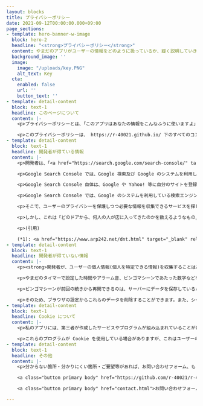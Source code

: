 ```yaml
---
layout: blocks
title: プライバシーポリシー
date: 2021-09-12T00:00:00.000+09:00
page_sections:
- template: hero-banner-w-image
  block: hero-2
  headline: "<strong>プライバシーポリシー</strong>"
  content: やまだのアプリがユーザーの情報をどのように扱っているか、緩く説明していきます。<br><br>最終更新：2021/9/12<br>公開：2021/3/27
  background_image: ''
  image:
    image: "/uploads/key.PNG"
    alt_text: Key
  cta:
    enabled: false
    url: ''
    button_text: ''
- template: detail-content
  block: text-1
  headline: このページについて
  content: |-
    <p>プライバシーポリシーとは、「このアプリはあなたの情報をこんなふうに使いますよ」という、開発者と利用者の間での約束です。このページでは、私とあなたの約束を緩く書いていきます。</p>

    <p>このプライバシーポリシーは、 https://r-40021.github.io/ 下のすべてのコンテンツに適用されます。そのため、私が提供している拡張機能には適用されません。拡張機能のプライバシーに関する情報は、 Chrome ウェブストアの「プライバシーへの取り組み」タブに掲載されています。</p>
- template: detail-content
  block: text-1
  headline: 開発者が得ている情報
  content: |-
    <p>開発者は、「<a href="https://search.google.com/search-console/" target="_blank" rel="noopener noreferrer">Google Search Console</a>」と「<a href="https://www.goatcounter.com/" target="_blank" rel="noopener noreferrer">GoatCounter</a>」の2つのサービスを利用して、個人を特定できない形でユーザーのアクセス状況を収集しています。収集した情報は、より使いやすいサービスを開発する目的で利用します。</p>

    <p>Google Search Console では、Google 検索及び Google のシステムを利用している検索エンジン <small>(Yahoo! など)</small> での表示回数やクリック回数などを収集しています。</p>

    <p>Google Search Console 自体は、Google や Yahoo! 等に自分のサイトを登録する上で必要なのですが、このような情報を得ることもできるようになっています。つまり、世の中の多くのサイト所有者もこのような情報を全く同じ手段で得ているのです。</p>

    <p>Google Search Console では、Google のシステムを利用している検索エンジンを経由せずにアクセスした場合はノーカウントとなります。以前は Google Search Console のみを利用していましたが、ユーザーの情報がほぼない状態で開発を進めると独りよがりになってしまうことが分かりました。</p>

    <p>そこで、ユーザーのプライバシーを保護しつつ必要な情報を収集できるサービスを探したところ、「GoatCounter」というものを見つけました。このサービスでは、アクセス数や使用しているプラットフォーム <small>(Windows、iPhone など)</small> 、ブラウザ、画面の大きさ、アクセス元の国・Web サイトなどの情報を得ることができます。また、Google のシステムを利用している検索エンジンを経由せずにアクセスした場合もカウントの対象となります。</p>

    <p>しかし、これは「どのドアから、何人の人が店に入ってきたのかを数えるようなもの」(*1)で、ユーザーを「追跡」しているわけではありません。</p>

    <p>(引用)

    (*1): <a href="https://www.arp242.net/dnt.html" target="_blank" rel="noopener noreferrer">Why GoatCounter ignores Do Not Track</a> (最終閲覧日:2021/09/12、訳は引用者によるもの)</p>
- template: detail-content
  block: text-1
  headline: 開発者が得ていない情報
  content: |-
    <p><strong>開発者が、ユーザーの個人情報(個人を特定できる情報)を収集することはありませんし、する気もありません。</strong></p>

    <p>やまだのタイマーで設定した時間やアラーム音、ビンゴマシーンであたった数字などを、開発者が知ることは不可能な仕組みになっています。<br><small>誰もが閲覧できるSNSにこれらの情報を投稿した場合などは除きます。さすがにね。</small></p>

    <p>ビンゴマシーンが前回の続きから再開できるのは、サーバーにデータを保存しているからではありません。アプリが使うデータは、すべて端末の中に保存しています。<br><small>具体的には、「Local Storage」という仕組みを利用しています。</small></p>

    <p>そのため、ブラウザの設定からこれらのデータを削除することができます。また、シークレットモードなどでは、ブラウザを終了するとこれらのデータが削除されます。</p>
- template: detail-content
  block: text-1
  headline: Cookie について
  content: |-
    <p>私のアプリには、第三者が作成したサービスやプログラムが組み込まれていることがほとんどです。</p>

    <p>これらのプログラムが Cookie を使用している場合がありますが、これはユーザーの皆様に快適なネット体験をしていただくためのものであって、ユーザーの皆様を追跡するためのものではありません。</p>
- template: detail-content
  block: text-1
  headline: その他
  content: |-
    <p>分からない箇所・分かりにくい箇所・ご要望等があれば、お問い合わせフォーム、もしくは GitHub Issue にお気軽にお書きください。また、このプライバシーポリシーは予告なく変更される場合があります。</p>

    <a class="button primary body" href="https://github.com/r-40021/r-40021.github.io/issues" target="_blank">GitHub Issues</a>

    <a class="button primary body" href="contact.html">お問い合わせフォーム</a>

---
```

